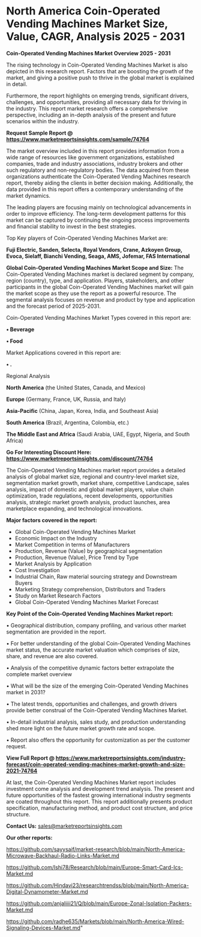 # North America Coin-Operated Vending Machines Market Size, Value, CAGR, Analysis 2025 - 2031

<Strong> Coin-Operated Vending Machines Market Overview 2025 - 2031</strong>

The rising technology in Coin-Operated Vending Machines Market is also depicted in this research report. Factors that are boosting the growth of the market, and giving a positive push to thrive in the global market is explained in detail.

Furthermore, the report highlights on emerging trends, significant drivers, challenges, and opportunities, providing all necessary data for thriving in the industry. This report market research offers a comprehensive perspective, including an in-depth analysis of the present and future scenarios within the industry.

<strong>Request Sample Report @ <a href=https://www.marketreportsinsights.com/sample/74764>https://www.marketreportsinsights.com/sample/74764</a></strong>

The market overview included in this report provides information from a wide range of resources like government organizations, established companies, trade and industry associations, industry brokers and other such regulatory and non-regulatory bodies. The data acquired from these organizations authenticate the Coin-Operated Vending Machines research report, thereby aiding the clients in better decision making. Additionally, the data provided in this report offers a contemporary understanding of the market dynamics.

The leading players are focusing mainly on technological advancements in order to improve efficiency. The long-term development patterns for this market can be captured by continuing the ongoing process improvements and financial stability to invest in the best strategies.

Top Key players of Coin-Operated Vending Machines Market are:

<strong>Fuji Electric, Sanden, Selecta, Royal Vendors, Crane, Azkoyen Group, Evoca, Sielaff, Bianchi Vending, Seaga, AMS, Jofemar, FAS International</strong>

<strong><b>Global Coin-Operated Vending Machines Market Scope and Size:</b></strong>
The Coin-Operated Vending Machines market is declared segment by company, region (country), type, and application. Players, stakeholders, and other participants in the global Coin-Operated Vending Machines market will gain the market scope as they use the report as a powerful resource. The segmental analysis focuses on revenue and product by type and application and the forecast period of 2025-2031.

Coin-Operated Vending Machines Market Types covered in this report are:

<strong>• Beverage

• Food</strong>

Market Applications covered in this report are:

<strong>• .</strong> 

Regional Analysis

<strong>North America</strong> (the United States, Canada, and Mexico)

<strong>Europe</strong> (Germany, France, UK, Russia, and Italy)

<strong>Asia-Pacific</strong> (China, Japan, Korea, India, and Southeast Asia)

<strong>South America</strong> (Brazil, Argentina, Colombia, etc.)

<strong>The Middle East and Africa</strong> (Saudi Arabia, UAE, Egypt, Nigeria, and South Africa)

<strong>Go For Interesting Discount Here: <a href=https://www.marketreportsinsights.com/discount/74764>https://www.marketreportsinsights.com/discount/74764</a></strong>

The Coin-Operated Vending Machines market report provides a detailed analysis of global market size, regional and country-level market size, segmentation market growth, market share, competitive Landscape, sales analysis, impact of domestic and global market players, value chain optimization, trade regulations, recent developments, opportunities analysis, strategic market growth analysis, product launches, area marketplace expanding, and technological innovations.

<strong><b>Major factors covered in the report:</b></strong>
<ul>
  <li>Global Coin-Operated Vending Machines Market </li>
  <li>Economic Impact on the Industry</li>
  <li>Market Competition in terms of Manufacturers</li>
  <li>Production, Revenue (Value) by geographical segmentation</li>
  <li>Production, Revenue (Value), Price Trend by Type</li>
  <li>Market Analysis by Application</li>
  <li>Cost Investigation</li>
  <li>Industrial Chain, Raw material sourcing strategy and Downstream Buyers</li>
  <li>Marketing Strategy comprehension, Distributors and Traders</li>
  <li>Study on Market Research Factors</li>
  <li>Global Coin-Operated Vending Machines Market Forecast</li>
</ul>

<strong><b>Key Point of the Coin-Operated Vending Machines Market report:</b></strong>

• Geographical distribution, company profiling, and various other market segmentation are provided in the report.

• For better understanding of the global Coin-Operated Vending Machines market status, the accurate market valuation which comprises of size, share, and revenue are also covered.

• Analysis of the competitive dynamic factors better extrapolate the complete market overview

• What will be the size of the emerging Coin-Operated Vending Machines market in 2031?

• The latest trends, opportunities and challenges, and growth drivers provide better construal of the Coin-Operated Vending Machines Market.

• In-detail industrial analysis, sales study, and production understanding shed more light on the future market growth rate and scope.

• Report also offers the opportunity for customization as per the customer request.

<strong><b>View Full Report @ <a href=https://www.marketreportsinsights.com/industry-forecast/coin-operated-vending-machines-market-growth-and-size-2021-74764>https://www.marketreportsinsights.com/industry-forecast/coin-operated-vending-machines-market-growth-and-size-2021-74764</a></b></strong>


At last, the Coin-Operated Vending Machines Market report includes investment come analysis and development trend analysis. The present and future opportunities of the fastest growing international industry segments are coated throughout this report. This report additionally presents product specification, manufacturing method, and product cost structure, and price structure.

<strong>Contact Us:</strong>
sales@marketreportsinsights.com

<strong>Our other reports:</strong>

<a href=https://github.com/sayysaif/market-research/blob/main/North-America-Microwave-Backhaul-Radio-Links-Market.md>https://github.com/sayysaif/market-research/blob/main/North-America-Microwave-Backhaul-Radio-Links-Market.md</a>

<a href=https://github.com/Ishi78/Research/blob/main/Europe-Smart-Card-Ics-Market.md>https://github.com/Ishi78/Research/blob/main/Europe-Smart-Card-Ics-Market.md</a>

<a href=https://github.com/Hindavi23/researchtrendss/blob/main/North-America-Digital-Dynamometer-Market.md>https://github.com/Hindavi23/researchtrendss/blob/main/North-America-Digital-Dynamometer-Market.md</a>

<a href=https://github.com/anjaliiii21/Q/blob/main/Europe-Zonal-Isolation-Packers-Market.md>https://github.com/anjaliiii21/Q/blob/main/Europe-Zonal-Isolation-Packers-Market.md</a>

<a href=https://github.com/radhe635/Markets/blob/main/North-America-Wired-Signaling-Devices-Market.md>https://github.com/radhe635/Markets/blob/main/North-America-Wired-Signaling-Devices-Market.md</a>"
